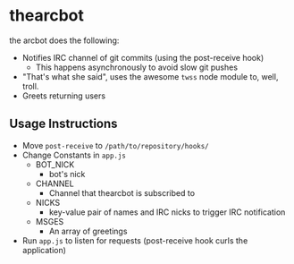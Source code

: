 # thearcbot

the arcbot does the following:
- Notifies IRC channel of git commits (using the post-receive hook)
	- This happens asynchronously to avoid slow git pushes
- "That's what she said", uses the awesome `twss` node module to, well, troll.
- Greets returning users

## Usage Instructions
- Move `post-receive` to `/path/to/repository/hooks/`
- Change Constants in `app.js`
	- BOT\_NICK
		- bot's nick
	- CHANNEL
		- Channel that thearcbot is subscribed to
	- NICKS
		- key-value pair of names and IRC nicks to trigger IRC notification
	- MSGES
		- An array of greetings
- Run `app.js` to listen for requests (post-receive hook curls the application)

